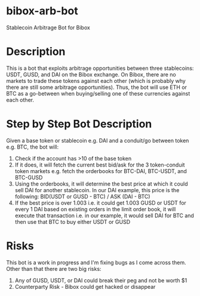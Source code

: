 # bibox-arb-bot
Stablecoin Arbitrage Bot for Bibox

# Description
This is a bot that exploits arbitrage opportunities between three stablecoins: USDT, GUSD, and DAI on the Bibox exchange. On Bibox, there are no markets to trade these tokens against each other (which is probably why there are still some arbitrage opportunities). Thus, the bot will use ETH or BTC as a go-between when buying/selling one of these currencies against each other.

# Step by Step Bot Description
Given a base token or stablecoin e.g. DAI and a conduit/go between token e.g. BTC, the bot will:
1. Check if the account has >10 of the base token
2. If it does, it will fetch the current best bid/ask for the 3 token-conduit token markets e.g. fetch the orderbooks for BTC-DAI, BTC-USDT, and BTC-GUSD
3. Using the orderbooks, it will determine the best price at which it could sell DAI for another stablecoin. In our DAI example, this price is the following: BID(USDT or GUSD - BTC) / ASK (DAI - BTC)
4. If the best price is over 1.003 i.e. it could get 1.003 GUSD or USDT for every 1 DAI based on existing orders in the limit order book, it will execute that transaction i.e. in our example, it would sell DAI for BTC and then use that BTC to buy either USDT or GUSD

# Risks
This bot is a work in progress and I'm fixing bugs as I come across them. Other than that there are two big risks: 
1. Any of GUSD, USDT, or DAI could break their peg and not be worth $1
2. Counterparty Risk - Bibox could get hacked or disappear

